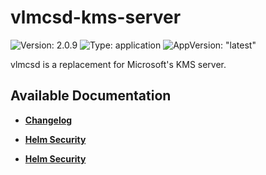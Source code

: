# vlmcsd-kms-server

![Version: 2.0.9](https://img.shields.io/badge/Version-2.0.9-informational?style=flat-square) ![Type: application](https://img.shields.io/badge/Type-application-informational?style=flat-square) ![AppVersion: "latest"](https://img.shields.io/badge/AppVersion-"latest"-informational?style=flat-square)

vlmcsd is a replacement for Microsoft's KMS server.

## Available Documentation

- [**Changelog**](CHANGELOG)

- [**Helm Security**](container-security)

- [**Helm Security**](helm-security)

